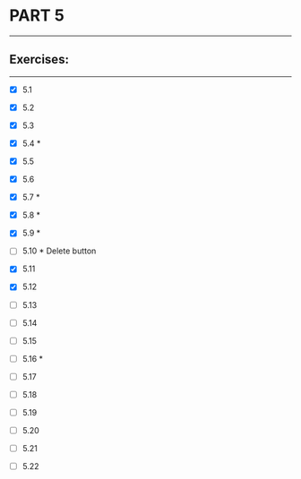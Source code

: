 # PART 5
****

## Exercises:
****
- [x] 5.1 

- [x] 5.2

- [x] 5.3

- [x] 5.4 *

- [x] 5.5

- [x] 5.6
 
- [x] 5.7 *

- [x] 5.8 *

- [x] 5.9 *

- [ ] 5.10 * Delete button

- [x] 5.11

- [x] 5.12

- [ ] 5.13

- [ ] 5.14 

- [ ] 5.15

- [ ] 5.16 * 

- [ ] 5.17

- [ ] 5.18

- [ ] 5.19

- [ ] 5.20 

- [ ] 5.21

- [ ] 5.22
